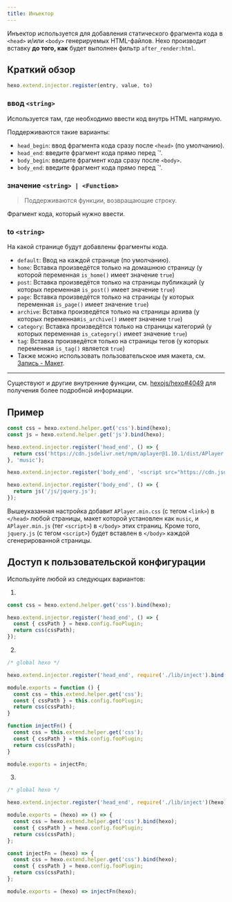 ```yaml
---
title: Инъектор
---
```

Инъектор используется для добавления статического фрагмента кода в `<head>` и/или `<body>` генерируемых HTML-файлов. Hexo производит вставку **до того, как** будет выполнен фильтр `after_render:html`.

## Краткий обзор

```js
hexo.extend.injector.register(entry, value, to)
```

### ввод `<string>`

Используется там, где необходимо ввести код внутрь HTML напрямую.

Поддерживаются такие варианты:

- `head_begin`: ввод фрагмента кода сразу после `<head>` (по умолчанию).
- `head_end`: введите фрагмент кода прямо перед `</head>'.
- `body_begin`: введите фрагмент кода сразу после `<body>`.
- `body_end`: введите фрагмент кода прямо перед `</body>'.

### значение `<string> | <Function>`

> Поддерживаются функции, возвращающие строку.

Фрагмент кода, который нужно ввести.

### to `<string>`

На какой странице будут добавлены фрагменты кода.

- `default`: Ввод на каждой странице (по умолчанию).
- `home`: Вставка произведётся только на домашнюю страницу (у которой переменная `is_home()` имеет значение `true`)
- `post`: Вставка произведётся только на страницы публикаций (у которых переменная `is_post()` имеет значение `true`)
- `page`: Вставка произведётся только на страницы (у которых переменная `is_page()` имеет значение `true`)
- `archive`: Вставка произведётся только на страницы архива (у которых переменная`is_archive()` имеет значение `true`)
- `category`: Вставка произведётся только на страницы категорий (у которых переменная `is_category()` имеет значение `true`)
- `tag`: Вставка произведётся только на страницы тегов (у которых переменная `is_tag()` является `true`)
- Также можно использовать пользовательское имя макета, см. [Запись - Макет](/docs/writing#Layout).

----

Существуют и другие внутренние функции, см. [hexojs/hexo#4049](https://github.com/hexojs/hexo/pull/4049 ) для получения более подробной информации.

## Пример

```js
const css = hexo.extend.helper.get('css').bind(hexo);
const js = hexo.extend.helper.get('js').bind(hexo);

hexo.extend.injector.register('head_end', () => {
  return css('https://cdn.jsdelivr.net/npm/aplayer@1.10.1/dist/APlayer.min.css');
}, 'music');

hexo.extend.injector.register('body_end', '<script src="https://cdn.jsdelivr.net/npm/aplayer@1.10.1/dist/APlayer.min.js">', 'music');

hexo.extend.injector.register('body_end', () => {
  return js('/js/jquery.js');
});
```

Вышеуказанная настройка добавит `APlayer.min.css` (с тегом `<link>`) в `</head>` любой страницы, макет которой установлен как `music`, и `APlayer.min.js` (тег `<script>`) в `</body>` этих страниц. Кроме того, `jquery.js` (с тегом `<script>`) будет вставлен в `</body>` каждой сгенерированной страницы.

## Доступ к пользовательской конфигурации

Используйте любой из следующих вариантов:

1.

``` js
const css = hexo.extend.helper.get('css').bind(hexo);

hexo.extend.injector.register('head_end', () => {
  const { cssPath } = hexo.config.fooPlugin;
  return css(cssPath);
});
```

2.

``` js index.js
/* global hexo */

hexo.extend.injector.register('head_end', require('./lib/inject').bind(hexo))
```

``` js lib/inject.js
module.exports = function () {
  const css = this.extend.helper.get('css');
  const { cssPath } = this.config.fooPlugin;
  return css(cssPath);
}
```

``` js lib/inject.js
function injectFn() {
  const css = this.extend.helper.get('css');
  const { cssPath } = this.config.fooPlugin;
  return css(cssPath);
}

module.exports = injectFn;
```

3.

``` js index.js
/* global hexo */

hexo.extend.injector.register('head_end', require('./lib/inject')(hexo))
```

``` js lib/inject.js
module.exports = (hexo) => () => {
  const css = hexo.extend.helper.get('css').bind(hexo);
  const { cssPath } = hexo.config.fooPlugin;
  return css(cssPath);
};
```

``` js lib/inject.js
const injectFn = (hexo) => {
  const css = hexo.extend.helper.get('css').bind(hexo);
  const { cssPath } = hexo.config.fooPlugin;
  return css(cssPath);
};

module.exports = (hexo) => injectFn(hexo);
```
